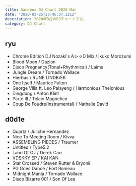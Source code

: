 ```yaml
---
title: Sandbox DJ Chart 2020 Mar
date: "2020-03-25T23:46:37.121Z"
description: 2020年3月のDJチャートです。
category: DJ Chart
---
```


## ryu

- Chrome Edition DJ Nozaki's AシッD Mix / Ikuko Morozumi
- Blood Moon / Dazion
- Disco Pregnancy(Tonal+Rhythmical) / Laima
- Jungle Dream / Tornado Wallace
- Hierbas / RUNE LINDBÆK
- One Itself / Maurice Fulton
- George Villa ft. Leo Palayeng / Harmonious Thelonious
- Dingdong / Anton Klint
- Parte III / Telaio Magnetico
- Coup De Foudre(instrumental) / Nathalie David

## d0d1e

- Quartz / Juliche Hernandez
- Nice To Meeting Room / Kivva
- ASSEMBLING PIECES / Traumer
- Untitled / Type5.2 
- Land Of Oz / Derek Carr
- VDSKKY EP / KAI KAN
- Star Crossed / Steven Rutter & Bryonii
- PG Goes Dance / Fort Romeau
- Midnight Mania / Tornado Wallace
- Disco Bizarre 001 / Son Of Lee
